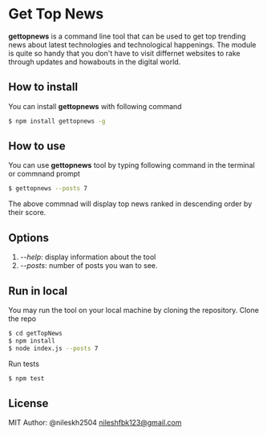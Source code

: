 # Get Top News
**gettopnews** is a command line tool that can be used to get top trending news about latest technologies and technological happenings. The module is quite so handy that you don't have to visit differnet websites to rake through updates and howabouts in the digital world.

## How to install
You can install **gettopnews** with following command
```sh
$ npm install gettopnews -g
```

## How to use
You can use **gettopnews** tool by typing following command in the terminal or commnand prompt
```sh
$ gettopnews --posts 7
```
The above commnad will display top news ranked in descending order by their score.

## Options
1. *--help*: display information about the tool
2. *--posts*: number of posts you wan to see.

## Run in local
You may run the tool on your local machine by cloning the repository.
Clone the repo
```sh
$ cd getTopNews
$ npm install
$ node index.js --posts 7
```
Run tests
```sh
$ npm test
```
## License
MIT
Author: @nileskh2504 <nileshfbk123@gmail.com>